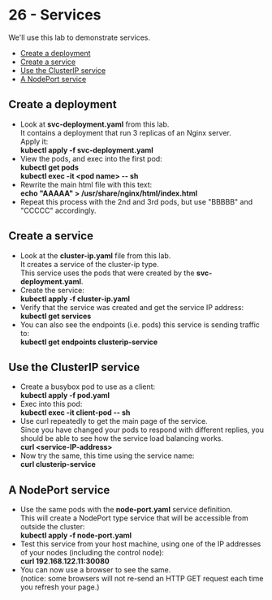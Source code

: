 # 26 - Services

We'll use this lab to demonstrate services.

- [Create a deployment](#Create-a-deployment)
- [Create a service](#Create-a-service)
- [Use the ClusterIP service](#Use-the-ClusterIP-service)
- [A NodePort service](#A-NodePort-service)


## Create a deployment

- Look at **svc-deployment.yaml** from this lab.  
It contains a deployment that run 3 replicas of an Nginx server.  
Apply it:  
**kubectl apply -f svc-deployment.yaml**
- View the pods, and exec into the first pod:  
**kubectl get pods**  
**kubectl exec -it \<pod name\> -- sh**
- Rewrite the main html file with this text:  
**echo "AAAAA" > /usr/share/nginx/html/index.html**
- Repeat this process with the 2nd and 3rd pods, but use "BBBBB" and "CCCCC" accordingly.

## Create a service

- Look at the **cluster-ip.yaml** file from this lab.  
It creates a service of the cluster-ip type.  
This service uses the pods that were created by the **svc-deployment.yaml**.  
- Create the service:  
**kubectl apply -f cluster-ip.yaml**
- Verify that the service was created and get the service IP address:  
**kubectl get services**
- You can also see the endpoints (i.e. pods) this service is sending traffic to:  
**kubectl get endpoints clusterip-service**

## Use the ClusterIP service

- Create a busybox pod to use as a client:  
**kubectl apply -f pod.yaml**
- Exec into this pod:  
**kubectl exec -it client-pod -- sh**
- Use curl repeatedly to get the main page of the service.  
Since you have changed your pods to respond with different replies, you should be able to see how the service load balancing works.  
**curl \<service-IP-address\>**
- Now try the same, this time using the service name:  
**curl clusterip-service**

## A NodePort service

- Use the same pods with the **node-port.yaml** service definition.  
This will create a NodePort type service that will be accessible from outside the cluster:  
**kubectl apply -f node-port.yaml**
- Test this service from your host machine, using one of the IP addresses of your nodes (including the control node):  
**curl 192.168.122.11:30080**
- You can now use a browser to see the same.  
(notice: some browsers will not re-send an HTTP GET request each time you refresh your page.)